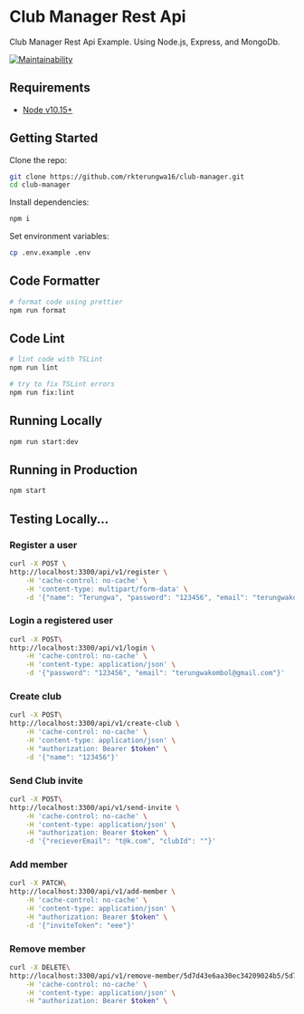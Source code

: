 # Club Manager Rest Api
Club Manager Rest Api Example. Using Node.js, Express, and MongoDb.

[![Maintainability](https://api.codeclimate.com/v1/badges/76f51aadb63297f67f66/maintainability)](https://codeclimate.com/github/rkterungwa16/club-manager/maintainability)


## Requirements

 - [Node v10.15+](https://nodejs.org/en/download/current/)

## Getting Started

Clone the repo:

```bash
git clone https://github.com/rkterungwa16/club-manager.git
cd club-manager
```

Install dependencies:
```bash
npm i
```

Set environment variables:

```bash
cp .env.example .env
```

## Code Formatter

```bash
# format code using prettier
npm run format
```

## Code Lint
```bash
# lint code with TSLint
npm run lint
```
```bash
# try to fix TSLint errors
npm run fix:lint
```

## Running Locally

```bash
npm run start:dev
```

## Running in Production

```bash
npm start
```

## Testing Locally...

### Register a user
```bash
curl -X POST \
http://localhost:3300/api/v1/register \
    -H 'cache-control: no-cache' \
    -H 'content-type: multipart/form-data' \
    -d '{"name": "Terungwa", "password": "123456", "email": "terungwakombol@gmail.com"}'
```

### Login a registered user
```bash
curl -X POST\
http://localhost:3300/api/v1/login \
    -H 'cache-control: no-cache' \
    -H 'content-type: application/json' \
    -d '{"password": "123456", "email": "terungwakombol@gmail.com"}'
```
### Create club
```bash
curl -X POST\
http://localhost:3300/api/v1/create-club \
    -H 'cache-control: no-cache' \
    -H 'content-type: application/json' \
    -H "authorization: Bearer $token" \
    -d '{"name": "123456"}'
```

### Send Club invite
```bash
curl -X POST\
http://localhost:3300/api/v1/send-invite \
    -H 'cache-control: no-cache' \
    -H 'content-type: application/json' \
    -H "authorization: Bearer $token" \
    -d '{"recieverEmail": "t@k.com", "clubId": ""}'
```

### Add member
```bash
curl -X PATCH\
http://localhost:3300/api/v1/add-member \
    -H 'cache-control: no-cache' \
    -H 'content-type: application/json' \
    -H "authorization: Bearer $token" \
    -d '{"inviteToken": "eee"}'
```

### Remove member
```bash
curl -X DELETE\
http://localhost:3300/api/v1/remove-member/5d7d43e6aa30ec34209024b5/5d7d62b30565881ca06b2e00 \
    -H 'cache-control: no-cache' \
    -H 'content-type: application/json' \
    -H "authorization: Bearer $token" \
```
